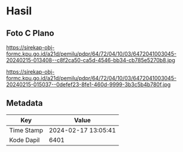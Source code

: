 # Hasil

## Foto C Plano

https://sirekap-obj-formc.kpu.go.id/a21d/pemilu/pdpr/64/72/04/10/03/6472041003045-20240215-013408--c8f2ca50-ca5d-4546-bb34-cb785e5270b8.jpg

https://sirekap-obj-formc.kpu.go.id/a21d/pemilu/pdpr/64/72/04/10/03/6472041003045-20240215-015037--0defef23-8fe1-460d-9999-3b3c5b4b780f.jpg


## Metadata

| Key        | Value               |
| ---------- | ------------------- |
| Time Stamp | 2024-02-17 13:05:41 |
| Kode Dapil | 6401                |



